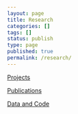 ```yaml
---
layout: page
title: Research
categories: []
tags: []
status: publish
type: page
published: true
permalink: /research/
---
```


<a href="/research/projects/" title="Projects">Projects</a>

<a href="/research/publications/" title="Publications">Publications</a>

<a href="/research/data-code/" title="Data / Code">Data and Code</a>
